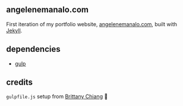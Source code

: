 ## angelenemanalo.com
First iteration of my portfolio website, [angelenemanalo.com](https://angelenemanalo.com), built with [Jekyll](https://jekyllrb.com/).

## dependencies
- [gulp](https://gulpjs.com/)

## credits
`gulpfile.js` setup from [Brittany Chiang](https://github.com/bchiang7/bchiang7.github.io) 🙏
